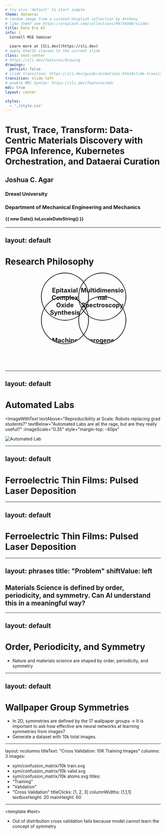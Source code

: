 ```yaml
---
# try also 'default' to start simple
theme: dataerai
# random image from a curated Unsplash collection by Anthony
# like them? see https://unsplash.com/collections/94734566/slidev
title: Data Era AI
info: |
  Cornell MSE Seminar

  Learn more at [Sli.dev](https://sli.dev)
# apply UnoCSS classes to the current slide
class: text-center
# https://sli.dev/features/drawing
drawings:
  persist: false
# slide transition: https://sli.dev/guide/animations.html#slide-transitions
transition: slide-left
# enable MDC Syntax: https://sli.dev/features/mdc
mdc: true
layout: center

styles:
  - './style.css'
---
```


# Trust, Trace, Transform: Data-Centric Materials Discovery with FPGA Inference, Kubernetes Orchestration, and Dataerai Curation

## Joshua C. Agar

### Drexel University

### Department of Mechanical Engineering and Mechanics 

#### {{ new Date().toLocaleDateString() }} 

<QrGrid :items="[
  { title: 'Slides', url: 'https://m3-learning.github.io/ISAF-PFM-Tutorial' },
]" :columns="1" />

<div class="abs-br m-6 text-xl">
  <a href="https://github.com/m3-learning" target="_blank" class="slidev-icon-btn">
    <carbon:logo-github />
  </a>
</div>

---
layout: default
---

# Research Philosophy
<div style="position: relative; width: 60%; max-width: 800px; aspect-ratio: 1; margin: auto;">

  <!-- Circle 1: Epitaxial Complex Oxide Synthesis -->
  <div v-click="1" style="
    position: absolute;
    top: 0;
    left: 5%;
    width: 50%;
    aspect-ratio: 1;
    border-radius: 50%;
    border: 2px solid black;
    overflow: hidden;
  ">
    <div style="
      position: absolute;
      top: 0;
      left: 0;
      width: 100%;
      height: 100%;
      background: url('/research-philosophy/epitaxy.png') center/cover no-repeat;
      opacity: 0.5;
      z-index: 0;
    "></div>
    <div style="
      position: relative;
      top: 10%;
      width: 100%;
      text-align: center;
      font-weight: bold;
      z-index: 1;
    ">
      <h2 style="font-size: min(4vw, 20px); line-height: 1.2;">Epitaxial Complex<br>Oxide Synthesis</h2>
    </div>
  </div>

  <!-- Circle 2: Multidimensional Spectroscopy -->
  <div v-click="2" style="
    position: absolute;
    top: 0;
    left: 45%;
    width: 50%;
    aspect-ratio: 1;
    border-radius: 50%;
    border: 2px solid black;
    overflow: hidden;
  ">
    <div style="
      position: absolute;
      top: 0;
      left: 0;
      width: 100%;
      height: 100%;
      background: url('/research-philosophy/AFM.png') center/cover no-repeat;
      opacity: 0.5;
      z-index: 0;
    "></div>
    <div style="
      position: relative;
      top: 10%;
      width: 100%;
      text-align: center;
      font-weight: bold;
      z-index: 1;
    ">
      <h2 style="font-size: min(4vw, 20px); line-height: 1.2;">Multidimensional<br>Spectroscopy</h2>
    </div>
  </div>

  <!-- Circle 3: Machine Learning -->
  <div v-click="3" style="
    position: absolute;
    top: 25%;
    left: 5%;
    width: 50%;
    aspect-ratio: 1;
    border-radius: 50%;
    border: 2px solid black;
    overflow: hidden;
  ">
    <div style="
      position: absolute;
      top: 0;
      left: 0;
      width: 100%;
      height: 100%;
      background: url('/research-philosophy/ml.png') center/cover no-repeat;
      opacity: 0.5;
      z-index: 0;
    "></div>
    <div style="
      position: relative;
      top: 67%;
      width: 100%;
      text-align: center;
      font-weight: bold;
      z-index: 1;
    ">
      <h3 style="font-size: min(4vw, 20px); line-height: 1.2;">Machine<br>Learning</h3>
    </div>
  </div>

  <!-- Circle 4: Heterogeneous Computing -->
  <div v-click="4" style="
    position: absolute;
    top: 25%;
    left: 45%;
    width: 50%;
    aspect-ratio: 1;
    border-radius: 50%;
    border: 2px solid black;
    overflow: hidden;
  ">
    <div style="
      position: absolute;
      top: 0;
      left: 0;
      width: 100%;
      height: 100%;
      background: url('/research-philosophy/alveo.png') center/cover no-repeat;
      opacity: 0.5;
      z-index: 0;
    "></div>
    <div style="
      position: relative;
      top: 67%;
      width: 100%;
      text-align: center;
      font-weight: bold;
      z-index: 1;
    ">
      <h2 style="font-size: min(4vw, 20px); line-height: 1.2;">Heterogeneous<br>Computing</h2>
    </div>
  </div>

</div>

---
layout: default
---

# Automated Labs

<ImageWithText
  textAbove="Reproducibility at Scale: Robots replacing grad students?"
  textBelow="Automated Labs are all the rage, but are they really useful?"
  :imageScale="0.35"
  style="margin-top: -40px"
>
  <img src="/automated-lab-introduction/automated-lab.png" alt="Automated Lab" />
</ImageWithText>

---
layout: default
---

# Ferroelectric Thin Films: Pulsed Laser Deposition

<CrossfadeImages :images="[
  'pld-schematic/PLD-Schematic-All-m2.svg',
  'pld-schematic/PLD-Schematic-All-m1.svg',
  'pld-schematic/PLD-Schematic-All.svg',
]" />

---
layout: default
---

# Ferroelectric Thin Films: Pulsed Laser Deposition

<CrossfadeImages :images="['pld-schematic/PLD-image.png']" :scale="0.8" style="margin-top: -50px" />

--- 
layout: phrases
title: "Problem"
shiftValue: left
---

## Materials Science is defined by order, periodicity, and symmetry. Can AI understand this in a meaningful way?


---
layout: default
---

# Order, Periodicity, and Symmetry

<CrossfadeImages :images="[
    'order-periodicity-symmetry.jpeg'
]" :scale="0.7" style="margin-top: -50px; margin-bottom: -60px" />

- Nature and materials science are shaped by order, periodicity, and symmetry

---
layout: default
---

# Wallpaper Group Symmetries

<CrossfadeImages :images="[
  'sym/Wallpaper-group-symmetry.svg',
]" :scale="1" style="margin-top: -80px; margin-bottom: -80px" />

- In 2D, symmetries are defined by the 17 wallpaper groups -> It is important to ask how effective are neural networks at learning symmetries from images?
- Generate a dataset with 10k total images.

---
layout: ncolumns
titleText: "Cross Validation: 10K Training Images"
columns: 3
images:
  - sym/confusion_matrix/10k train.svg
  - sym/confusion_matrix/10k valid.svg
  - sym/confusion_matrix/10k atoms.svg
titles:
  - "Training"
  - "Validation"
  - "Cross Validation"
titleClicks: [1, 2, 3]
columnWidths: [1,1,1]
textboxHeight: 20
mainHeight: 60
---


<template #text>
<div v-click="3" class="text-left">
  <ul class="list-disc pl-4">
    <li>Out of distribution cross validation fails because model cannot learn the concept of symmetry</li>
  </ul>
</div>
</template>

